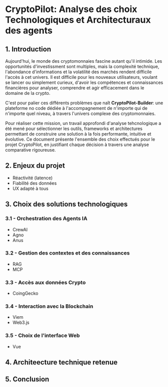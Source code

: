 # CryptoPilot: Analyse des choix Technologiques et Architecturaux des agents

## 1. Introduction
Aujourd'hui,  le monde des cryptomonnaies fascine autant qu'il intimide. Les opportunités d'investissment sont multiples, mais la complexité technique, l'abondance d'informations et la volatilité des marchés rendent difficile l'accès à cet univers. Il est difficile pour les nouveaux utilisateurs, voulant se lancer ou simplement curieux, d'avoir les compétences et connaissances financières pour analyser, comprendre et agir efficacement dans le domaine de la crypto.

C'est pour palier ces différents problèmes que naît **CryptoPilot-Builder**: une plateforme no code dédiée à l'accompagnement de n'importe qui de n'importe quel niveau, à travers l'univers complexe des cryptomonnaies.

Pour réaliser cette mission, un travail approfondi d'analyse tehcnologique a été mené pour sélectionner les outils, frameworks et architectures permettant de construire une solution à la fois performante, intuitive et évolutive.
Ce document présente l'ensemble des choix effectués pour le projet CryptoPilot, en justifiant chaque décision à travers une analyse comparative rigoureuse.

## 2. Enjeux du projet
- Réactivité (latence)
- Fiabilité des données
- UX adapté à tous

## 3. Choix des solutions technologiques

### 3.1 - Orchestration des Agents IA
- CrewAI
- Agno
- Anus

### 3.2 - Gestion des contextes et des connaissances
- RAG
- MCP

### 3.3 - Accès aux données Crypto
- CoingGecko

### 3.4 - Interaction avec la Blockchain
- Viem
- Web3.js

### 3.5 - Choix de l'interface Web
- Vue

## 4. Architeecture technique retenue

## 5. Conclusion
